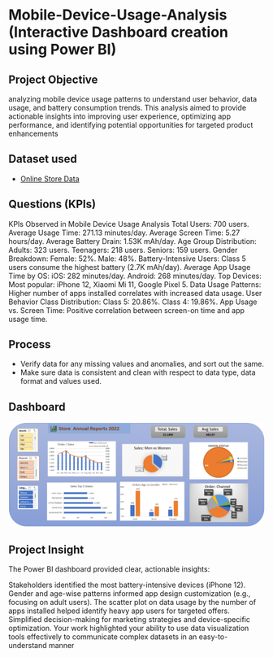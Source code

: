 
# Mobile-Device-Usage-Analysis (Interactive Dashboard creation using Power BI)

## **Project Objective**

analyzing mobile device usage patterns to understand user behavior, data usage, and battery consumption trends. This analysis aimed to provide actionable insights into improving user experience, optimizing app performance, and identifying potential opportunities for targeted product enhancements
## **Dataset used**
- <a href="https://github.com/Ryaz16/Mobile-Device-Usage-Analysis/blob/main/user_behavior_dataset.csv"> Online Store Data</a>

## **Questions (KPIs)**

KPIs Observed in Mobile Device Usage Analysis
Total Users: 700 users.
Average Usage Time: 271.13 minutes/day.
Average Screen Time: 5.27 hours/day.
Average Battery Drain: 1.53K mAh/day.
Age Group Distribution:
Adults: 323 users.
Teenagers: 218 users.
Seniors: 159 users.
Gender Breakdown:
Female: 52%.
Male: 48%.
Battery-Intensive Users:
Class 5 users consume the highest battery (2.7K mAh/day).
Average App Usage Time by OS:
iOS: 282 minutes/day.
Android: 268 minutes/day.
Top Devices:
Most popular: iPhone 12, Xiaomi Mi 11, Google Pixel 5.
Data Usage Patterns:
Higher number of apps installed correlates with increased data usage.
User Behavior Class Distribution:
Class 5: 20.86%.
Class 4: 19.86%.
App Usage vs. Screen Time:
Positive correlation between screen-on time and app usage time.


## **Process**

- Verify data for any missing values and anomalies, and sort out the same.
- Make sure data is consistent and clean with respect to data type, data format and values used.



## **Dashboard**

![Alt text of the image](https://github.com/Ryaz16/Store-Annual-Report-/blob/main/Online%20Store%20Data%20Analysis%20Dashboard.png)



## **Project Insight**

The Power BI dashboard provided clear, actionable insights:

Stakeholders identified the most battery-intensive devices (iPhone 12).
Gender and age-wise patterns informed app design customization (e.g., focusing on adult users).
The scatter plot on data usage by the number of apps installed helped identify heavy app users for targeted offers.
Simplified decision-making for marketing strategies and device-specific optimization.
Your work highlighted your ability to use data visualization tools effectively to communicate complex datasets in an easy-to-understand manner


